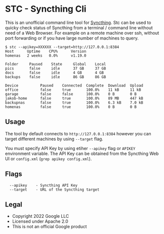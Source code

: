 # STC - Syncthing Cli

This is an unofficial command line tool for [Syncthing](https://syncthing.net/).
Stc can be used to quicky check status of Syncthing from a terminal / command line
without need of a Web Browser. For example on a remote machine over ssh, without port
forwarding or if you have large number of machines to query.

```
$ stc --apikey=XXXXXX --target=http://127.0.0.1:8384
Host      Uptime    CPU%      Version
homenas   2 weeks   0.0%      v1.19.0

Folder     Paused    State     Global    Local
pics       false     idle      37 GB     37 GB
docs       false     idle      4 GB      4 GB
backups    false     idle      86 GB     86 GB

Device          Paused    Connected  Complete  Download  Upload
office          false     true       100.0%    11 kB     11 kB
garage          false     false      100.0%    0 B       0 B
jakob-home      false     true       100.0%    89 MB     447 kB
backupnas       false     true       100.0%    6.3 kB    7.0 kB
homenas         false     true       100.0%    0 B       0 B
```

## Usage

The tool by default connects to `http://127.0.0.1:8384` however you can target
different machines by using `--target` flag.

You must specify API Key by using etiher `--apikey` flag or `APIKEY` environment
variable. The API Key can be obtained from the Syncthing Web UI or `config.xml`
(`grep apikey config.xml`).

## Flags

```text
  --apikey    - Syncthing API Key
  --target    - URL of the Syncthing target
```

## Legal

* Copyright 2022 Google LLC
* Licensed under Apache 2.0
* This is not an official Google product
